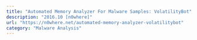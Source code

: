 ```yaml
---
title: "Automated Memory Analyzer For Malware Samples: VolatilityBot"
description: "2016.10 [n0where]"
url: "https://n0where.net/automated-memory-analyzer-volatilitybot"
category: "Malware Analysis"
---
```

